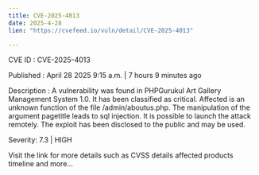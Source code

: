 ```yaml
---
title: CVE-2025-4013
date: 2025-4-28
lien: "https://cvefeed.io/vuln/detail/CVE-2025-4013"

---
```


CVE ID : CVE-2025-4013

Published :  April 28
2025
9:15 a.m. | 7 hours
9 minutes ago

Description : A vulnerability was found in PHPGurukul Art Gallery Management System 1.0. It has been classified as critical. Affected is an unknown function of the file /admin/aboutus.php. The manipulation of the argument pagetitle leads to sql injection. It is possible to launch the attack remotely. The exploit has been disclosed to the public and may be used.

Severity: 7.3 | HIGH

Visit the link for more details
such as CVSS details
affected products
timeline
and more...
